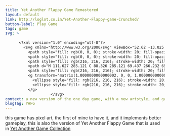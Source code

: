 ```yaml
---
title: Yet Another Flappy Game Remastered
layout: default
link: http://loglot.co.in/Yet-Another-Flappy-game-Crunched/
button-label: Play Game
tags: game
svg: >
  
      <?xml version="1.0" encoding="utf-8"?>
        <svg xmlns="http://www.w3.org/2000/svg" viewBox="52.62 -13.025 380.7599 501.387" width="380.76px" height="501.387px">
          <path style="fill: rgb(0, 0, 0); stroke-width: 20; fill-opacity: 0; stroke: rgb(0, 0, 0);" d="M 52.62 -13.025 L 52.908 488.362" transform="matrix(1.0000000000000002, 0, 0, 1.0000000000000002, 0, 0)"/>
          <path style="fill: rgb(0, 0, 0); stroke-width: 20; fill-opacity: 0; stroke: rgb(0, 0, 0); transform-origin: 432.629px 237.943px;" d="M 431.879 486.054 L 433.38 -10.168" transform="matrix(-1, 0, 0, -1, -0.00006778, -0.00000371)"/>
          <path style="fill: rgb(216, 216, 216); stroke-width: 20; fill-opacity: 0; stroke: rgb(0, 0, 0);" d="M 246.494 -11.26 L 245.71 109.783" transform="matrix(1.0000000000000002, 0, 0, 1.0000000000000002, 0, 0)"/>
          <path d="M 111.627 285.121 C 88.326 285.121 69.437 266.232 69.437 242.931 C 69.437 219.63 88.326 200.741 111.627 200.741 C 114.681 200.741 117.659 201.066 120.529 201.682 C 138.873 150.558 187.768 113.99 245.205 113.99 C 318.339 113.99 377.625 173.276 377.625 246.41 C 377.625 319.544 318.339 378.83 245.205 378.83 C 219.49 378.83 195.487 371.5 175.172 358.816 C 167.432 368.012 155.837 373.856 142.877 373.856 C 119.576 373.856 100.687 354.967 100.687 331.666 C 100.687 315.966 109.263 302.269 121.985 295.003 C 120.641 291.597 119.434 288.122 118.37 284.585 C 116.175 284.938 113.922 285.121 111.627 285.121 Z" style="fill: rgb(216, 216, 216); stroke-width: 20; fill-opacity: 0; stroke: rgb(0, 0, 0);" transform="matrix(1.0000000000000002, 0, 0, 1.0000000000000002, 0, 0)"/>
          <path style="fill: rgb(216, 216, 216); stroke-width: 20; fill-opacity: 0; stroke: rgb(0, 0, 0);" d="M 249.394 483.711 L 249.567 378.267" transform="matrix(1.0000000000000002, 0, 0, 1.0000000000000002, 0, 0)"/>
          <g transform="matrix(1.0000000000000002, 0, 0, 1.0000000000000002, -1.0394760289248097, 0.960551075602325)">
            <ellipse style="fill: rgb(216, 216, 216); stroke-width: 20; fill-opacity: 0; stroke: rgb(0, 0, 0);" cx="111.822" cy="241.518" rx="42.19" ry="42.19"/>
            <ellipse style="fill: rgb(216, 216, 216); stroke-width: 20; fill-opacity: 0; stroke: rgb(0, 0, 0);" cx="143.072" cy="330.253" rx="42.19" ry="42.19"/>
          </g>
                    </svg>
context: a new version of the one day game, with a new artstyle, and gameplay
blogTag: YAFG
---
```

this game has pixel art, the first of mine to have it, and it implements better gameplay, this is also the version of Yet Another Flappy Game that is used in [Yet Another Game Collection](https://github.com/loglot/Yet-Another-Game-Collection-3ds)